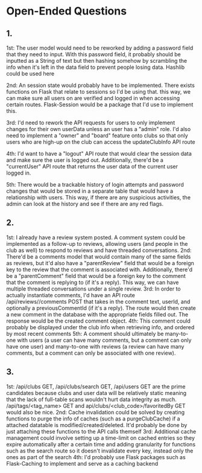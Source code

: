 # Open-Ended Questions

## 1.

1st: The user model would need to be reworked by adding a password field that they need to input. With this password field, it probably should be inputted as a String of text but then hashing somehow by scrambling the info when it's left in the data field to prevent people losing data. Hashlib could be used here

2nd: An session state would probably have to be implemented. There exists functions on Flask that relate to sessions so I'd be using that. this way, we can make sure all users on are verified and logged in when accessing certain routes. Flask-Session would be a package that I'd use to implement this.

3rd: I'd need to rework the API requests for users to only implement changes for their own userData unless an user has a "admin" role. I'd also need to implement a "owner" and "board" feature onto clubs so that only users who are high-up on the club can access the updateClubInfo API route

4th: I'd want to have a "logout" API route that would clear the session data and make sure the user is logged out. Additionally, there'd be a "currentUser" API route that returns the user data of the current user logged in.

5th: There would be a trackable history of login attempts and password changes that would be stored in a separate table that would have a relationship with users. This way, if there are any suspicious activities, the admin can look at the history and see if there are any red flags.

## 2.

1st: I already have a review system posted. A comment system could be implemented as a follow-up to reviews, allowing users (and people in the club as well) to respond to reviews and have threaded conversations.
2nd: There'd be a comments model that would contain many of the same fields as reviews, but it'd also have a "parentReview" field that would be a foreign key to the review that the comment is associated with. Additionally, there'd be a "parentComment" field that would be a foreign key to the comment that the comment is replying to (if it's a reply). This way, we can have multiple threaded conversations under a single review.
3rd: In order to actually instantiate comments, I'd have an API route /api/reviews/<reviewId>/comments POST that takes in the comment text, userId, and optionally a previousCommentId (if it's a reply). The route would then create a new comment in the database with the appropriate fields filled out. The response would be the created comment object.
4th: This comment could probably be displayed under the club info when retrieving info, and ordered by most recent comments
5th: A comment should ultimately be many-to-one with users (a user can have many comments, but a comment can only have one user) and many-to-one with reviews (a review can have many comments, but a comment can only be associated with one review). 

## 3.
1st: /api/clubs GET, /api/clubs/search GET, /api/users GET are the prime candidates because clubs and user data will be relatively static meaning that the lack of full-table scans wouldn't hurt data integrity as much. /api/tags/<tag_name> GET and api/clubs/<club_code>/favoritedBy GET would also be nice. 
2nd: Cache invalidation could be solved by creating functions to purge the info of caches (such as a purgeClubCache) if a attached datatable is modified/created/deleted. It'd probably be done by just attaching these functions to the API calls themself
3rd: Additional cache management could involve setting up a time-limit on cached entries so they expire automatically after a certain time and adding granularity for functions such as the search route so it doesn't invalidate every key, instead only the ones as part of the search
4th: I'd probably use Flask packages such as Flask-Caching to implement and serve as a caching backend

